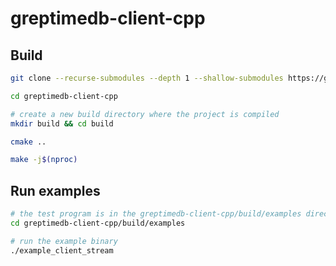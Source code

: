 # greptimedb-client-cpp

## Build

```bash
git clone --recurse-submodules --depth 1 --shallow-submodules https://github.com/GreptimeTeam/greptimedb-client-cpp

cd greptimedb-client-cpp

# create a new build directory where the project is compiled
mkdir build && cd build

cmake ..

make -j$(nproc)
```

## Run examples

```bash
# the test program is in the greptimedb-client-cpp/build/examples directory
cd greptimedb-client-cpp/build/examples

# run the example binary
./example_client_stream
```